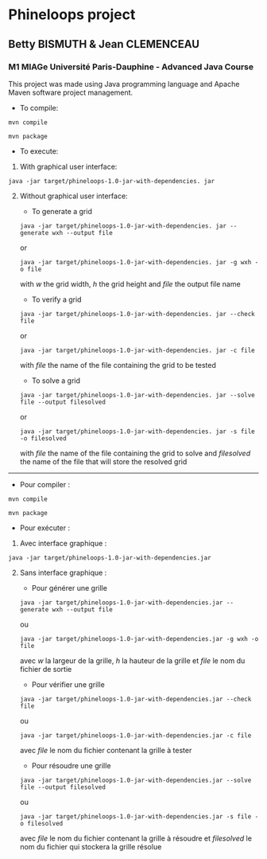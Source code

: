 # Phineloops project

## Betty BISMUTH & Jean CLEMENCEAU

### M1 MIAGe Université Paris-Dauphine - Advanced Java Course

This project was made using Java programming language and Apache Maven software project management.

* To compile:

```mvn compile```
    
```mvn package```

* To execute:

1. With graphical user interface:

```java -jar target/phineloops-1.0-jar-with-dependencies. jar```


2. Without graphical user interface:

     * To generate a grid 
     
      ```java -jar target/phineloops-1.0-jar-with-dependencies. jar --generate wxh --output file```
    
      or

      ```java -jar target/phineloops-1.0-jar-with-dependencies. jar -g wxh -o file```

    with *w* the grid width, *h* the grid height and *file* the output file name


    * To verify a grid 
    
    ```java -jar target/phineloops-1.0-jar-with-dependencies. jar --check file```
     
    or
   
   ```java -jar target/phineloops-1.0-jar-with-dependencies. jar -c file```
   
    with *file* the name of the file containing the grid to be tested

    * To solve a grid
    
    ```java -jar target/phineloops-1.0-jar-with-dependencies. jar --solve file --output filesolved```
    
      or

    ```java -jar target/phineloops-1.0-jar-with-dependencies. jar -s file -o filesolved```
    
     with *file* the name of the file containing the grid to solve and *filesolved* the name of the file that will store the resolved grid

________________________________________________________________________________________________________________________________________


* Pour compiler :

```mvn compile```

```mvn package```

* Pour exécuter :

1. Avec interface graphique :

```java -jar target/phineloops-1.0-jar-with-dependencies.jar```

2. Sans interface graphique :

    * Pour générer une grille 
    
    ```java -jar target/phineloops-1.0-jar-with-dependencies.jar --generate wxh --output file```
    
      ou
      
    ```java -jar target/phineloops-1.0-jar-with-dependencies.jar -g wxh -o file```
    
   avec *w* la largeur de la grille, *h* la hauteur de la grille et *file* le nom du fichier de sortie


    * Pour vérifier une grille 
    
    ```java -jar target/phineloops-1.0-jar-with-dependencies.jar --check file```
    
      ou
      
    ```java -jar target/phineloops-1.0-jar-with-dependencies.jar -c file```
    
      avec *file* le nom du fichier contenant la grille à tester

    * Pour résoudre une grille
    
    ```java -jar target/phineloops-1.0-jar-with-dependencies.jar --solve file --output filesolved```
    
   ou
   
    ```java -jar target/phineloops-1.0-jar-with-dependencies.jar -s file -o filesolved```
    
   avec *file* le nom du fichier contenant la grille à résoudre et *filesolved* le nom du fichier qui stockera la grille résolue
